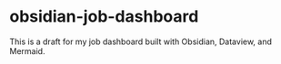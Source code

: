 # obsidian-job-dashboard
This is a draft for my job dashboard built with Obsidian, Dataview, and Mermaid. 
